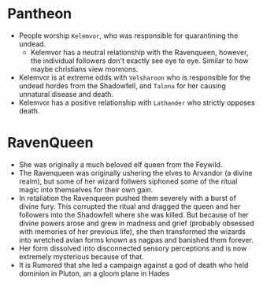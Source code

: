 
# Pantheon

- People worship `Kelemvor`, who was responsible for quarantining the undead.
    - Kelemvor has a neutral relationship with the Ravenqueen, however, the individual followers don't exactly see eye to eye. Similar to how maybe christians view mormons.
- Kelemvor is at extreme odds with `Velsharoon` who is responsible for the undead hordes from the Shadowfell, and `Talona` for her causing unnatural disease and death.
- Kelemvor has a positive relationship with `Lathander` who strictly opposes death. 

# RavenQueen

- She was originally a much beloved elf queen from the Feywild. 
- The Ravenqueen was originally ushering the elves to Arvandor (a divine realm), but some of her wizard follwers siphoned some of the ritual magic into themselves for their own gain. 
- In retaliation the Ravenqueen pushed them severely with a burst of divine fury. This corrupted the ritual and dragged the queen and her followers into the Shadowfell where she was killed. But because of her divine powers arose and grew in madness and grief (probably obsessed with memories of her previous life), she then transformed the wizards into wretched avian forms known as nagpas and banished them forever. 
- Her form dissolved into disconnected sensory perceptions and is now extremely mysterious because of that.
- It is Rumored that she led a campaign against a god of death who held dominion in Pluton, an a gloom plane in Hades